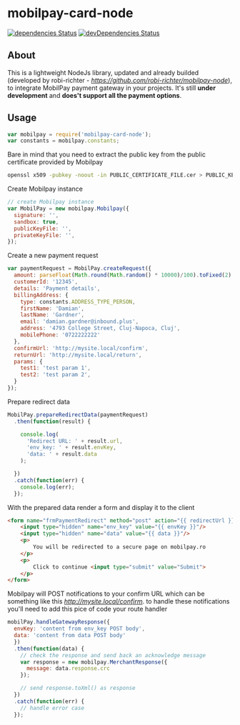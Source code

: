# mobilpay-card-node

[![dependencies Status](https://david-dm.org/robi-richter/mobilpay-node/status.svg)](https://david-dm.org/robi-richter/mobilpay-node)
[![devDependencies Status](https://david-dm.org/robi-richter/mobilpay-node/dev-status.svg)](https://david-dm.org/robi-richter/mobilpay-node?type=dev)

## About
This is a lightweight NodeJs library, updated and already builded (developed by robi-richter - *https://github.com/robi-richter/mobilpay-node*), to integrate MobilPay payment gateway in your projects.
It's still **under development** and **does't support all the payment options**.


## Usage

```javascript
var mobilpay = require('mobilpay-card-node');
var constants = mobilpay.constants;
```

Bare in mind that you need to extract the public key from the public certificate provided by Mobilpay

```bash
openssl x509 -pubkey -noout -in PUBLIC_CERTIFICATE_FILE.cer > PUBLIC_KEY.pem
```

Create Mobilpay instance
```javascript
// create Mobilpay instance
var MobilPay = new mobilpay.Mobilpay({
  signature: '',
  sandbox: true,
  publicKeyFile: '',
  privateKeyFile: '',
});
```
Create a new payment request
```javascript
var paymentRequest = MobilPay.createRequest({
  amount: parseFloat(Math.round(Math.random() * 10000)/100).toFixed(2),
  customerId: '12345',
  details: 'Payment details',
  billingAddress: {
    type: constants.ADDRESS_TYPE_PERSON,
    firstName: 'Damian',
    lastName: 'Gardner',
    email: 'damian.gardner@inbound.plus',
    address: '4793 College Street, Cluj-Napoca, Cluj',
    mobilePhone: '0722222222'
  },
  confirmUrl: 'http://mysite.local/confirm',
  returnUrl: 'http://mysite.local/return',
  params: {
    test1: 'test param 1',
    test2: 'test param 2',
  }
});
```

Prepare redirect data
```javascript
MobilPay.prepareRedirectData(paymentRequest)
  .then(function(result) {

    console.log(
      'Redirect URL: ' + result.url,
      'env_key: ' + result.envKey,
      'data: ' + result.data
    );

  })
  .catch(function(err) {
    console.log(err);
  });
```

With the prepared data render a form and display it to the client

```html
<form name="frmPaymentRedirect" method="post" action="{{ redirectUrl }}">
    <input type="hidden" name="env_key" value="{{ envKey }}"/>
    <input type="hidden" name="data" value="{{ data }}"/>
    <p>
        You will be redirected to a secure page on mobilpay.ro
    </p>
    <p>
        Click to continue <input type="submit" value="Submit">
    </p>
</form>
```

Mobilpay will POST notifications to your confirm URL which can be something
like this *http://mysite.local/confirm*. to handle these notifications you'll need
to add this pice of code your route handler
```javascript
mobilPay.handleGatewayResponse({
  envKey: 'content from env_key POST body',
  data: 'content from data POST body'
  })
  .then(function(data) {
    // check the response and send back an acknowledge message
    var response = new mobilpay.MerchantResponse({
      message: data.response.crc
    });

    // send response.toXml() as response
  })
  .catch(function(err) {
    // handle error case
  });
```
